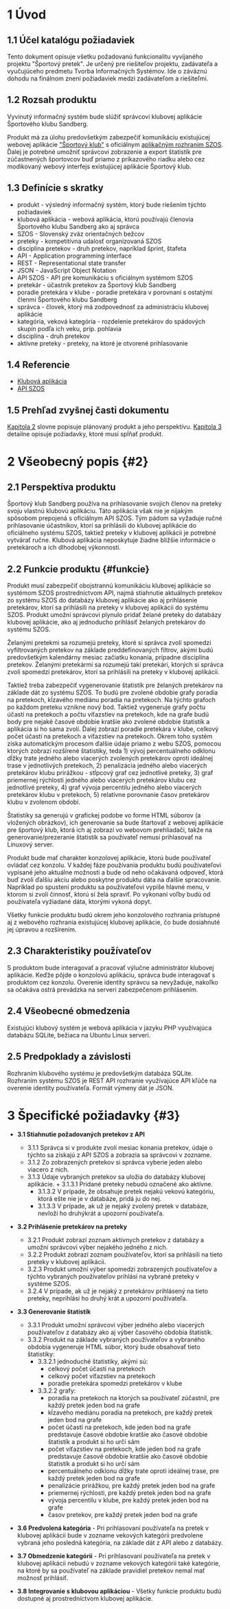 # 1 Úvod
## 1.1 Účel katalógu požiadaviek
Tento dokument opisuje všetku požadovanú funkcionalitu vyvíjaného projektu "Športový pretek". Je určený pre riešiteľov projektu, zadávateľa a vyučujúceho predmetu Tvorba Informačných Systémov. Ide o záväznú dohodu na finálnom znení požiadaviek medzi zadávateľom a riešiteľmi.

## 1.2 Rozsah produktu
Vyvinutý informačný systém bude slúžiť správcovi klubovej aplikácie Športového klubu Sandberg.

Produkt má za úlohu predovšetkým zabezpečiť komunikáciu existujúcej webovej aplikácie ["Športový klub"][KA] s oficiálnym [aplikačným rozhraním SZOS][API SZOS]. Ďalej je potrebné umožniť správcovi zobrazenie a export štatistík pre zúčastnených športovcov buď priamo z príkazového riadku alebo cez modikovaný webový interfejs existujúcej aplikácie Športový klub. 

## 1.3 Definície s skratky
- produkt - výsledný informačný systém, ktorý bude riešením týchto požiadaviek
- klubová aplikácia - webová aplikácia, ktorú používajú členovia Športového klubu Sandberg ako aj správca
- SZOS - Slovenský zväz orientačných bežcov
- preteky - kompetitívna udalosť organizovaná SZOS
- disciplína pretekov - druh pretekov, napríklad šprint, štafeta
- API - Application programming interface
- REST - Representational state transfer
- JSON - JavaScript Object Notation
- API SZOS - API pre komunikáciu s oficiálnym systémom SZOS
- pretekár - účastník pretekov za Športový klub Sandberg
- poradie pretekára v klube - poradie pretekára v porovnaní s ostatými členmi Športového klubu Sandberg
- správca - človek, ktorý má zodpovednosť za administráciu klubovej aplikácie 
- kategória, veková kategória - rozdelenie pretekárov do spádových skupín podľa ich veku, príp. pohlavia
- disciplína - druh pretekov
- aktívne preteky - preteky, na ktoré je otvorené prihlasovanie
 
## 1.4 Referencie
[KA]: https://github.com/TIS2017/SportovyKlub "Klubová aplikácia"
[API SZOS]: https://is.orienteering.sk/api "API SZOS"
- [Klubová aplikácia][KA]
- [API SZOS][API SZOS]

## 1.5 Prehľad zvyšnej časti dokumentu
[Kapitola 2](#2) slovne popisuje plánovaný produkt a jeho perspektívu. [Kapitola 3](#3) detailne opisuje požiadavky, ktoré musí spĺňať produkt.

# 2 Všeobecný popis {#2}
## 2.1 Perspektíva produktu
Športový klub Sandberg používa na prihlasovanie svojich členov na preteky svoju vlastnú klubovú aplikáciu. Táto aplikácia však nie je nijakým spôsobom prepojená s oficiálnym API SZOS. Tým pádom sa vyžaduje ručné prihlasovanie účastníkov, ktorí sa prihlásili do klubovej aplikácie do oficiálneho systému SZOS, taktiež preteky v klubovej aplikácii je potrebné vytvárať ručne. Klubová aplikácia neposkytuje žiadne bližšie informácie o pretekároch a ich dlhodobej výkonnosti.

## 2.2 Funkcie produktu {#funkcie}
Produkt musí zabezpečiť obojstrannú komunikáciu klubovej aplikácie so systémom SZOS prostredníctvom API, najmä stiahnutie aktuálnych pretekov zo systému SZOS do databázy klubovej aplikácie ako aj prihlásenie pretekárov, ktorí sa prihlásili na preteky v klubovej aplikácii do systému SZOS. Produkt umožní správcovi plynulo pridať želané preteky do databázy klubovej aplikácie, ako aj jednoducho prihlásiť želaných pretekárov do systému SZOS.

Želanými pretekmi sa rozumejú preteky, ktoré si správca zvolí spomedzi vyfiltrovaných pretekov na základe preddefinovaných filtrov, akými budú predovšetkým kalendárny mesiac začiatku konania, prípadne disciplína pretekov. Želanými pretekármi sa rozumejú takí pretekári, ktorých si správca zvolí spomedzi pretekárov, ktorí sa prihlásili na preteky v klubovej aplikácii.

Taktiež treba zabezpečiť vygenerovanie štatistík pre želaných pretekárov na základe dát zo systému SZOS. To budú pre zvolené obdobie grafy poradia na pretekoch, kĺzavého mediánu poradia na pretekoch. Na týchto grafoch po každom preteku vznikne nový bod. Taktiež vygeneruje grafy počtu účastí na pretekoch a počtu víťazstiev na pretekoch, kde na grafe budú body pre nejaké časové obdobie kratšie ako zvolené obdobie štatistík a aplikácia si ho sama zvolí. Ďalej zobrazí poradie pretekára v klube, celkový počet účastí na pretekoch a víťazstiev na pretekoch. Okrem toho systém získa automatickým procesom ďalšie údaje priamo z webu SZOS, pomocou ktorých zobrazí rozšírené štatistiky, teda 1) vývoj percentuálneho odklonu dĺžky trate jedného alebo viacerých zvolených pretekárov oproti ideálnej trase v jednotlivých pretekoch, 2) penalizácia jedného alebo viacerých pretekárov klubu prirážkou - stĺpcový graf cez jednotlivé preteky, 3) graf priemernej rýchlosti jedného alebo viacerých pretekárov klubu cez jednotlivé preteky, 4) graf vývoja percentilu jedného alebo viacerých pretekárov klubu v pretekoch, 5) relatívne porovnanie časov pretekárov klubu v zvolenom období. 

Štatistiky sa generujú v grafickej podobe vo forme HTML súborov (a vložených obrázkov), ich generovanie sa bude štartovať z webovej aplikácie pre športový klub, ktorá ich aj zobrazí vo webovom prehliadači, takže na generovanie/prezeranie štatistík sa používateľ nemusí prihlasovať na Linuxový server.

Produkt bude mať charakter konzolovej aplikácie, ktorú bude používateľ ovládať cez konzolu. V každej fáze používania produktu budú používateľovi vypísané jeho aktuálne možnosti a bude od neho očakávaná odpoveď, ktorá buď zvolí ďalšiu akciu alebo poskytne produktu dáta na ďalšie spracovanie. Napríklad po spustení produktu sa používateľovi vypíše hlavné menu, v ktorom si zvolí činnosť, ktorú si želá spraviť. Po vykonaní voľby budú od používateľa vyžiadané dáta, ktorými vykoná dopyt.

Všetky funkcie produktu budú okrem jeho konzolového rozhrania prístupné aj z webového rozhrania existujúcej klubovej aplikácie, čo bude dosiahnuté jej úpravou a rozšírením.

## 2.3 Charakteristiky používateľov
S produktom bude interagovať a pracovať výlučne administrátor klubovej aplikácie. Keďže pôjde o konzolovú aplikáciu, správca bude interagovať s produktom cez konzolu. Overenie identity správcu sa nevyžaduje, nakoľko sa očakáva ostrá prevádzka na serveri zabezpečenom prihlásením.

## 2.4 Všeobecné obmedzenia
Existujúci klubový systém je webová aplikácia v jazyku PHP využívajúca databázu SQLite, bežiaca na Ubuntu Linux serveri.

## 2.5 Predpoklady a závislosti
Rozhraním klubového systému je predovšetkým databáza SQLite. Rozhraním systému SZOS je REST API rozhranie využívajúce API kľúče na overenie identity používateľa. Formát výmeny dát je JSON.

# 3 Špecifické požiadavky {#3}
- **3.1 Stiahnutie požadovaných pretekov z API**
	+ 3.1.1 Správca si v produkte zvolí mesiac konania pretekov, údaje o týchto sa získajú z API SZOS a zobrazia sa správcovi v zozname.
	+ 3.1.2 Zo zobrazených pretekov si správca vyberie jeden alebo viacero z nich.
	+ 3.1.3 Údaje vybraných pretekov sa uložia do databázy klubovej aplikácie.
      		+ 3.1.3.1 Pridané preteky nebudú označené ako aktívne.
		+ 3.1.3.2 V prípade, že obsahuje pretek nejakú vekovú kategóriu, ktorá ešte nie je v databáze, pridá ju do nej.
		+ 3.1.3.3 V prípade, ak už je nejaký zvolený pretek v databáze, nevloží ho druhýkrát a upozorní používateľa.

- **3.2 Prihlásenie pretekárov na preteky**
    + 3.2.1 Produkt zobrazí zoznam aktívnych pretekov z databázy a umožní správcovi výber nejakého jedného z nich.
    + 3.2.2 Produkt zobrazí zoznam používateľov, ktorí sa prihlásili na tieto preteky v klubovej aplikácii.
    + 3.2.3 Produkt umožní výber spomedzi zobrazených používateľov a týchto vybraných používateľov prihlási na vybrané preteky v systéme SZOS.
    + 3.2.4 V prípade, ak už je nejaký z pretekárov prihlásený na tieto preteky, neprihlási ho druhý krát a upozorní používateľa.

- **3.3 Generovanie štatistík**
  + 3.3.1 Produkt umožní správcovi výber jedného alebo viacerých používateľov z databázy ako aj výber časového obdobia štatistík.
  + 3.3.2 Produkt na základe vybraných používateľov a vybraného obdobia vygeneruje HTML súbor, ktorý bude obsahovať tieto štatistiky:
    + 3.3.2.1 jednoduché štatistiky, akými sú:
      + celkový počet účastí na pretekoch
      + celkový počet víťazstiev na pretekoch
      + poradie pretekára spomedzi pretekárov v klube
    + 3.3.2.2 grafy:
      + poradia na pretekoch na ktorých sa používateľ zúčastnil, pre každý pretek jeden bod na grafe
      + kĺzavého mediánu poradia na pretekoch, pre každý pretek jeden bod na grafe
      + počet účastí na pretekoch, kde jeden bod na grafe predstavuje časové obdobie kratšie ako časové obdobie štatistík a produkt si ho určí sám
      + počet víťazstiev na pretekoch, kde jeden bod na grafe predstavuje časové obdobie kratšie ako časové obdobie štatistík a produkt si ho určí sám
      + percentuálneho odklonu dĺžky trate oproti ideálnej trase, pre každý pretek jeden bod na grafe
      + penalizácie prirážkou, pre každý pretek jeden bod na grafe
      + priemernej rýchlosti, pre každý pretek jeden bod na grafe
      + vývoja percentilu v klube, pre každý pretek jeden bod na grafe
      + časov pretekov, pre každý pretek jeden bod na grafe

- **3.6 Predvolená kategória** - Pri prihlasovaní používateľa na pretek v klubovej aplikácii bude v zozname vekových kategórii predvolene vybraná jeho posledná kategória, na základe dát z API alebo z databázy.

- **3.7 Obmedzenie kategórii** - Pri prihlasovaní používateľa na pretek v klubovej aplikácii nebudú v zozname vekových kategórii také kategórie, na ktoré by sa používateľ na základe pravidiel pretekov nemal mať možnosť prihlásiť.

- **3.8 Integrovanie s klubovou aplikáciou** - Všetky funkcie produktu budú dostupné aj prostredníctvom klubovej aplikácie.
